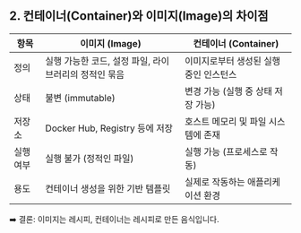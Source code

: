 ## 2. 컨테이너(Container)와 이미지(Image)의 차이점

| 항목          | 이미지 (Image)                               | 컨테이너 (Container)                                |
|---------------|------------------------------------------------|------------------------------------------------------|
| 정의          | 실행 가능한 코드, 설정 파일, 라이브러리의 정적인 묶음 | 이미지로부터 생성된 실행 중인 인스턴스              |
| 상태          | 불변 (immutable)                              | 변경 가능 (실행 중 상태 저장 가능)                  |
| 저장소        | Docker Hub, Registry 등에 저장                | 호스트 메모리 및 파일 시스템에 존재                  |
| 실행 여부     | 실행 불가 (정적인 파일)                        | 실행 가능 (프로세스로 작동)                         |
| 용도          | 컨테이너 생성을 위한 기반 템플릿               | 실제로 작동하는 애플리케이션 환경                    |

➡️ 결론: 이미지는 레시피, 컨테이너는 레시피로 만든 음식입니다.
